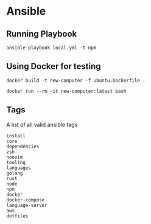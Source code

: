 # Ansible

## Running Playbook

`ansible-playbook local.yml -t npm`

## Using Docker for testing

`docker build -t new-computer -f ubuntu.Dockerfile .`

`docker run --rm -it new-computer:latest bash`

## Tags

A list of all valid ansible tags

```
install
core
dependencies
zsh
neovim
tooling
languages
golang
rust
node
npm
docker
docker-compose
language-server
aws
dotfiles
```
